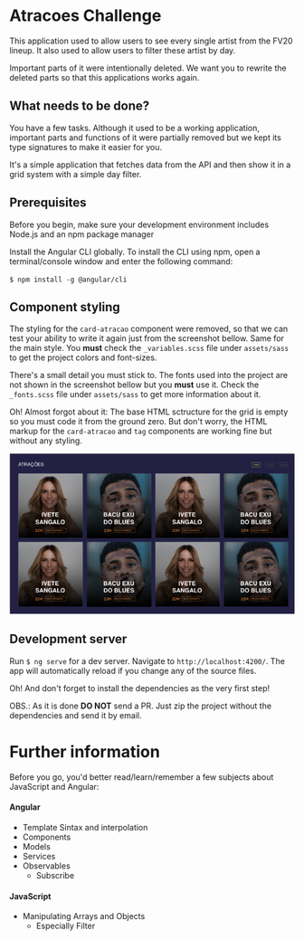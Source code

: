 # Atracoes Challenge

This application used to allow users to see every single artist from the FV20 lineup. It also used to allow users to filter these artist by day.

Important parts of it were intentionally deleted. We want you to rewrite the deleted parts so that this applications works again.

## What needs to be done?

You have a few tasks. Although it used to be a working application, important parts and functions of it were partially removed but we kept its type signatures to make it easier for you.

It's a simple application that fetches data from the API and then show it in a grid system with a simple day filter.

## Prerequisites

Before you begin, make sure your development environment includes Node.js and an npm package manager

Install the Angular CLI globally. To install the CLI using npm, open a terminal/console window and enter the following command:

`$ npm install -g @angular/cli`

## Component styling

The styling for the `card-atracao` component were removed, so that we can test your ability to write it again just from the screenshot bellow.
Same for the main style. You **must** check the `_variables.scss` file under `assets/sass` to get the project colors and font-sizes.

There's a small detail you must stick to. The fonts used into the project are not shown in the screenshot bellow but you **must** use it. Check the `_fonts.scss` file under `assets/sass` to get more information about it.

Oh! Almost forgot about it: The base HTML sctructure for the grid is empty so you must code it from the ground zero. But don't worry, the HTML markup for the `card-atracao` and `tag` components are working fine but without any styling.

![Base layout](data/screenshot.png)

## Development server

Run `$ ng serve` for a dev server. Navigate to `http://localhost:4200/`. The app will automatically reload if you change any of the source files.

Oh! And don't forget to install the dependencies as the very first step!

OBS.: As it is done **DO NOT** send a PR. Just zip the project without the dependencies and send it by email.

# Further information

Before you go, you'd better read/learn/remember a few subjects about JavaScript and Angular:

#### Angular 
- Template Sintax and interpolation
- Components
- Models
- Services
- Observables
  - Subscribe

#### JavaScript
- Manipulating Arrays and Objects
  - Especially Filter
